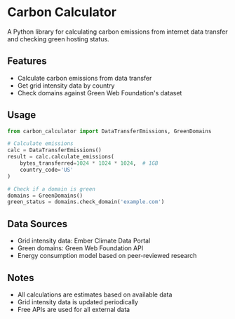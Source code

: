 # Carbon Calculator

A Python library for calculating carbon emissions from internet data transfer and checking green hosting status.

## Features

- Calculate carbon emissions from data transfer
- Get grid intensity data by country
- Check domains against Green Web Foundation's dataset

## Usage

```python
from carbon_calculator import DataTransferEmissions, GreenDomains

# Calculate emissions
calc = DataTransferEmissions()
result = calc.calculate_emissions(
    bytes_transferred=1024 * 1024 * 1024,  # 1GB
    country_code='US'
)

# Check if a domain is green
domains = GreenDomains()
green_status = domains.check_domain('example.com')
```

## Data Sources

- Grid intensity data: Ember Climate Data Portal
- Green domains: Green Web Foundation API
- Energy consumption model based on peer-reviewed research

## Notes

- All calculations are estimates based on available data
- Grid intensity data is updated periodically
- Free APIs are used for all external data